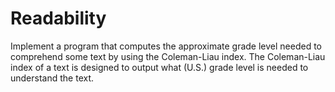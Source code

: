 # Readability
Implement a program that computes the approximate grade level needed to comprehend some text by using the Coleman-Liau index. The Coleman-Liau index of a text is designed to output what (U.S.) grade level is needed to understand the text.
